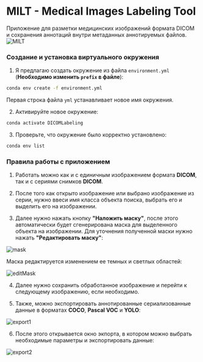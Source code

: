 # MILT - Medical Images Labeling Tool

Приложение для разметки медицинских изображений формата DICOM и сохранения аннотаций внутри метаданных аннотируемых файлов.
![MILT](https://github.com/AlexeyPopov1997/DICOMLabeling/blob/master/pictures/main.png?raw=true)

### Создание и установка виртуального окружения
1. Я предлагаю создать окружение из файла `environment.yml` (**Необходимо изменить `prefix` в файле**):
```sh
conda env create -f environment.yml
```

Первая строка файла `yml` устанавливает новое имя окружения.

2. Активируйте новое окружение: 
```sh
conda activate DICOMLabeling
```

3. Проверьте, что окружение было корректно установлено:
```sh
conda env list
```

### Правила работы с приложением

1. Работать можно как и с единичным изображением формата **DICOM**, так и с сериями снимков **DICOM**.


2. После того как открыто изображение или выбрано изображение из серии, нужно ввеси имя класса объекта поиска, выбрать его и выделить его на изображении.


3. Далее нужно нажать кнопку **"Наложить маску"**, после этого автоматически будет сгенерирована маска для выделенного объекта на изображении. Для уточнения полученной маски нужно нажать **"Редактировать маску"**:

![mask](https://github.com/AlexeyPopov1997/DICOMLabeling/blob/master/pictures/1.png?raw=true)

Маска редактируется изменением ее темных и светлых областей:

![editMask](https://github.com/AlexeyPopov1997/DICOMLabeling/blob/master/pictures/2.png?raw=true)


4. Далее нужно сохранить обработанное изображение и перейти к следующему изображению, если необходимо.


5. Также, можно экспортировать аннотированные сериализованные данные в форматах **COCO**, **Pascal VOC** и **YOLO**:

![export1](https://github.com/AlexeyPopov1997/DICOMLabeling/blob/master/pictures/3.png?raw=true)


6. После этого открывается окно экпорта, в котором можно выбрать необходимые параметры и экспортировать данные:

![export2](https://github.com/AlexeyPopov1997/DICOMLabeling/blob/master/pictures/4.png?raw=true)